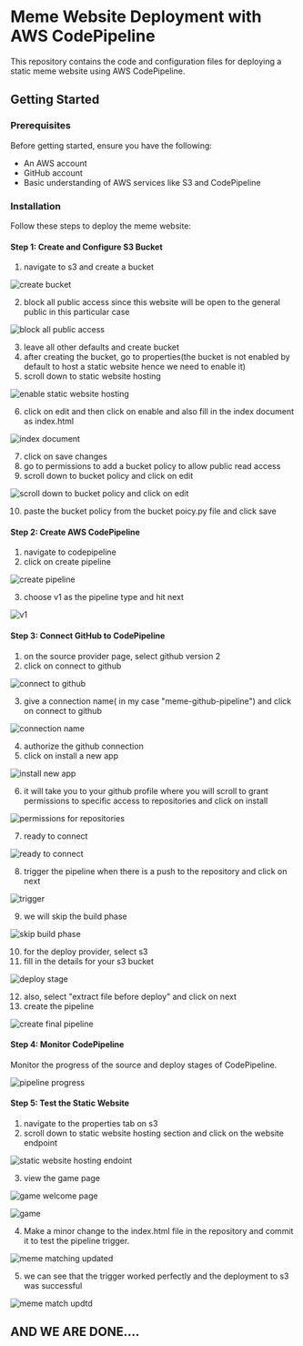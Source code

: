 # Meme Website Deployment with AWS CodePipeline

This repository contains the code and configuration files for deploying a static meme website using AWS CodePipeline.

## Getting Started

### Prerequisites

Before getting started, ensure you have the following:

- An AWS account
- GitHub account
- Basic understanding of AWS services like S3 and CodePipeline

### Installation

Follow these steps to deploy the meme website:

#### Step 1: Create and Configure S3 Bucket
1. navigate to s3 and create a bucket

![create bucket](https://github.com/GeorgeEliWilliams/Continuous-deployment-using-aws-codepipeline-and-AWS-S3/assets/103576454/19ecc6f9-1637-4d1d-890b-8a69072ecb9b)

2. block all public access since this website will be open to the general public in this particular case

![block all public access](https://github.com/GeorgeEliWilliams/Continuous-deployment-using-aws-codepipeline-and-AWS-S3/assets/103576454/b28435eb-7292-40c8-9960-40ad0315ac1c)

3. leave all other defaults and create bucket
4. after creating the bucket, go to properties(the bucket is not enabled by default to host a static website hence we need to enable it)
5. scroll down to static website hosting

![enable static website hosting](https://github.com/GeorgeEliWilliams/Continuous-deployment-using-aws-codepipeline-and-AWS-S3/assets/103576454/a9d12ba0-9b8f-4763-8b84-4325ff0d6677)

6. click on edit and then click on enable and also fill in the index document as index.html

![index document](https://github.com/GeorgeEliWilliams/Continuous-deployment-using-aws-codepipeline-and-AWS-S3/assets/103576454/1b8d8a77-4fb1-4b37-8f1b-f0fb2f6b70c7)

7. click on save changes
8. go to permissions to add a bucket policy to allow public read access
9. scroll down to bucket policy and click on edit

![scroll down to bucket policy and click on edit](https://github.com/GeorgeEliWilliams/Continuous-deployment-using-aws-codepipeline-and-AWS-S3/assets/103576454/fdb65bfc-a141-4c89-8b0b-4e2e91584386)

10. paste the bucket policy from the bucket poicy.py file and click save


#### Step 2: Create AWS CodePipeline
1. navigate to codepipeline
2. click on create pipeline

![create pipeline](https://github.com/GeorgeEliWilliams/Continuous-deployment-using-aws-codepipeline-and-AWS-S3/assets/103576454/cece24c3-cca5-4978-927e-b4d5a85f70c8)

3. choose v1 as the pipeline type and hit next

![v1](https://github.com/GeorgeEliWilliams/Continuous-deployment-using-aws-codepipeline-and-AWS-S3/assets/103576454/e8cbcbf4-76a2-4e1f-8601-7780e01dc41f)


#### Step 3: Connect GitHub to CodePipeline
1. on the source provider page, select github version 2
2. click on connect to github

![connect to github](https://github.com/GeorgeEliWilliams/Continuous-deployment-using-aws-codepipeline-and-AWS-S3/assets/103576454/9b99bb99-157b-4c6e-8f3d-af5a3faeee2d)

3. give a connection name( in my case "meme-github-pipeline") and click on connect to github

![connection name](https://github.com/GeorgeEliWilliams/Continuous-deployment-using-aws-codepipeline-and-AWS-S3/assets/103576454/1c52151d-49cd-40bb-bd67-6c48a5b17520)

4. authorize the github connection
5. click on install a new app

![install new app](https://github.com/GeorgeEliWilliams/Continuous-deployment-using-aws-codepipeline-and-AWS-S3/assets/103576454/fcdc777b-952b-4001-a83a-a8aadc535557)

6. it will take you to your github profile where you will scroll to grant permissions to specific access to repositories and click on install

![permissions for repositories](https://github.com/GeorgeEliWilliams/Continuous-deployment-using-aws-codepipeline-and-AWS-S3/assets/103576454/1530d772-bfb1-49d3-9854-d274993d22b7)

7. ready to connect

![ready to connect](https://github.com/GeorgeEliWilliams/Continuous-deployment-using-aws-codepipeline-and-AWS-S3/assets/103576454/0385c738-059d-4fed-a7d7-ac107316663c)

8. trigger the pipeline when there is a push to the repository and click on next

![trigger](https://github.com/GeorgeEliWilliams/Continuous-deployment-using-aws-codepipeline-and-AWS-S3/assets/103576454/7a5894da-205e-49bc-96ec-d277addceed1)

9. we will skip the build phase

![skip build phase](https://github.com/GeorgeEliWilliams/Continuous-deployment-using-aws-codepipeline-and-AWS-S3/assets/103576454/a80d0811-46bb-4eb8-8822-c785e59f28af)

10. for the deploy provider, select s3
11. fill in the details for your s3 bucket

![deploy stage](https://github.com/GeorgeEliWilliams/Continuous-deployment-using-aws-codepipeline-and-AWS-S3/assets/103576454/272dffd4-8fe8-4cca-852e-36fc913777c3)

12. also, select "extract file before deploy" and click on next
13. create the pipeline

![create final pipeline](https://github.com/GeorgeEliWilliams/Continuous-deployment-using-aws-codepipeline-and-AWS-S3/assets/103576454/022c4579-8f93-47fc-b7cf-9b8045c52a31)


#### Step 4: Monitor CodePipeline
Monitor the progress of the source and deploy stages of CodePipeline.

![pipeline progress](https://github.com/GeorgeEliWilliams/Continuous-deployment-using-aws-codepipeline-and-AWS-S3/assets/103576454/228efc12-5d0f-427a-ab59-f8507f129cef)


#### Step 5: Test the Static Website
1. navigate to the properties tab on s3
2. scroll down to static website hosting section and click on the website endpoint

![static website hosting endoint](https://github.com/GeorgeEliWilliams/Continuous-deployment-using-aws-codepipeline-and-AWS-S3/assets/103576454/4142b58a-fa8a-40ee-aade-6dfabbbd92f4)

3. view the game page

![game welcome page](https://github.com/GeorgeEliWilliams/Continuous-deployment-using-aws-codepipeline-and-AWS-S3/assets/103576454/c2e8e242-1616-4ebb-be2e-258c51c63941)

![game](https://github.com/GeorgeEliWilliams/Continuous-deployment-using-aws-codepipeline-and-AWS-S3/assets/103576454/55a06ab2-ac12-4ba7-b743-0d0ecb85f966)

4. Make a minor change to the index.html file in the repository and commit it to test the pipeline trigger.

![meme matching updated](https://github.com/GeorgeEliWilliams/Continuous-deployment-using-aws-codepipeline-and-AWS-S3/assets/103576454/188c0534-de05-4a13-9c79-081711034052)

5. we can see that the trigger worked perfectly and the deployment to s3 was successful

![meme match updtd](https://github.com/GeorgeEliWilliams/Continuous-deployment-using-aws-codepipeline-and-AWS-S3/assets/103576454/73441117-1a0e-4ea4-bfc9-168a8f8d7628)

## AND WE ARE DONE....
